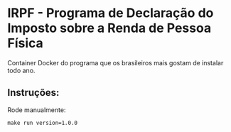   # IRPF - Programa de Declaração do Imposto sobre a Renda de Pessoa Física

Container Docker do programa que os brasileiros mais gostam de instalar todo ano.

## Instruções:

Rode manualmente:

```
make run version=1.0.0
```
